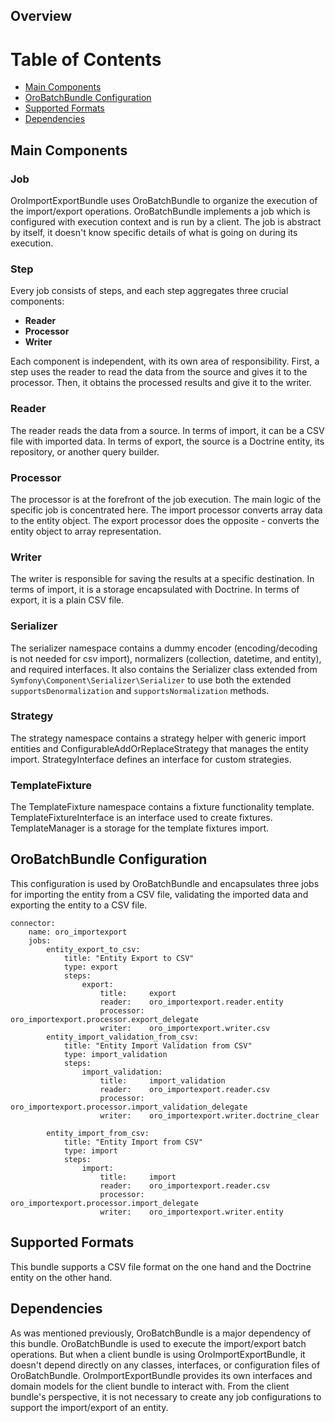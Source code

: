 ## Overview

# Table of Contents

 - [Main Components](#main-components)
 - [OroBatchBundle Configuration](#orobatchbundle-configuration)
 - [Supported Formats](#supported-formats)
 - [Dependencies](#dependencies)


## Main Components

### Job

OroImportExportBundle uses OroBatchBundle to organize the execution of the import/export operations.
OroBatchBundle implements a job which is configured with execution context and is run by a client.
The job is abstract by itself, it doesn't know specific details of what is going on during its execution.

### Step

Every job consists of steps, and each step aggregates three crucial components:
 * **Reader**
 * **Processor**
 * **Writer**

Each component is independent, with its own area of responsibility. First, a step uses the reader
to read the data from the source and gives it to the processor. Then, it obtains the processed results and give it to the writer.

### Reader

The reader reads the data from a source. In terms of import, it can be a CSV file with imported data. In terms of export, the source is a Doctrine entity, its repository, or another query builder.

### Processor

The processor is at the forefront of the job execution. The main logic of the specific job is concentrated here. The import processor converts array data to the entity object. The export processor does the opposite - converts the entity object to array representation.

### Writer

The writer is responsible for saving the results at a specific destination. In terms of import, it is a storage encapsulated with Doctrine. In terms of export, it is a plain CSV file.

### Serializer

The serializer namespace contains a dummy encoder (encoding/decoding is not needed for csv import), normalizers (collection, datetime, and entity), and required interfaces. It also contains the Serializer class extended from `Symfony\Component\Serializer\Serializer` to use both the extended `supportsDenormalization` and `supportsNormalization` methods.

### Strategy

The strategy namespace contains a strategy helper with generic import entities and ConfigurableAddOrReplaceStrategy that manages the entity import. StrategyInterface defines an interface for custom strategies.

### TemplateFixture

The TemplateFixture namespace contains a fixture functionality template. TemplateFixtureInterface is an interface used to create fixtures. TemplateManager is a storage for the template fixtures import.

## OroBatchBundle Configuration

This configuration is used by OroBatchBundle and encapsulates three jobs for importing the entity from a CSV file, validating the imported data and exporting the entity to a CSV file.

```
connector:
    name: oro_importexport
    jobs:
        entity_export_to_csv:
            title: "Entity Export to CSV"
            type: export
            steps:
                export:
                    title:     export
                    reader:    oro_importexport.reader.entity
                    processor: oro_importexport.processor.export_delegate
                    writer:    oro_importexport.writer.csv
        entity_import_validation_from_csv:
            title: "Entity Import Validation from CSV"
            type: import_validation
            steps:
                import_validation:
                    title:     import_validation
                    reader:    oro_importexport.reader.csv
                    processor: oro_importexport.processor.import_validation_delegate
                    writer:    oro_importexport.writer.doctrine_clear

        entity_import_from_csv:
            title: "Entity Import from CSV"
            type: import
            steps:
                import:
                    title:     import
                    reader:    oro_importexport.reader.csv
                    processor: oro_importexport.processor.import_delegate
                    writer:    oro_importexport.writer.entity
```

## Supported Formats

This bundle supports a CSV file format on the one hand and the Doctrine entity on the other hand.

## Dependencies

As was mentioned previously, OroBatchBundle is a major dependency of this bundle. OroBatchBundle is used to execute the import/export batch operations. But when a client bundle is using OroImportExportBundle, it doesn't depend directly on any classes, interfaces, or configuration files of OroBatchBundle. OroImportExportBundle provides its own interfaces and domain models for the client bundle to interact with. From the client bundle's perspective, it is not necessary to create any job configurations to support the import/export of an entity.

